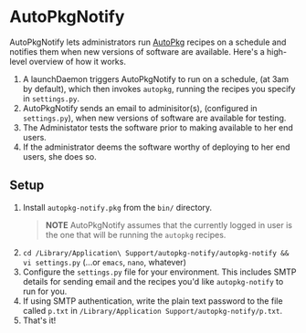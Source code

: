 # AutoPkgNotify

AutoPkgNotify lets administrators run [AutoPkg][1] recipes on a schedule and notifies them when new versions of software are available. Here's a high-level overview of how it works.

1. A launchDaemon triggers AutoPkgNotify to run on a schedule, (at 3am by default), which then invokes `autopkg`, running the recipes you specify in `settings.py`.
2. AutoPkgNotify sends an email to adminisitor(s), (configured in `settings.py`), when new versions of software are available for testing.
3. The Administator tests the software prior to making available to her end users.
4. If the administrator deems the software worthy of deploying to her end users, she does so.

## Setup

1. Install `autopkg-notify.pkg` from the `bin/` directory.
    > **NOTE** AutoPkgNotify assumes that the currently logged in user is the one that will be running the `autopkg` recipes.
2. `cd /Library/Application\ Support/autopkg-notify/autopkg-notify && vi settings.py` (...or `emacs`, `nano`, whatever)
3. Configure the `settings.py` file for your environment. This includes SMTP details for sending email and the recipes you'd like `autopkg-notify` to run for you.
4. If using SMTP authentication, write the plain text password to the file called `p.txt` in `/Library/Application Support/autopkg-notify/p.txt`.
5. That's it!

[1]: http://autopkg.github.io/autopkg/
